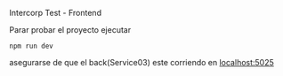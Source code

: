 Intercorp Test - Frontend

Parar probar el proyecto ejecutar

```
npm run dev
```

asegurarse de que el back(Service03) este corriendo en [localhost:5025](http://localhost:5025)
